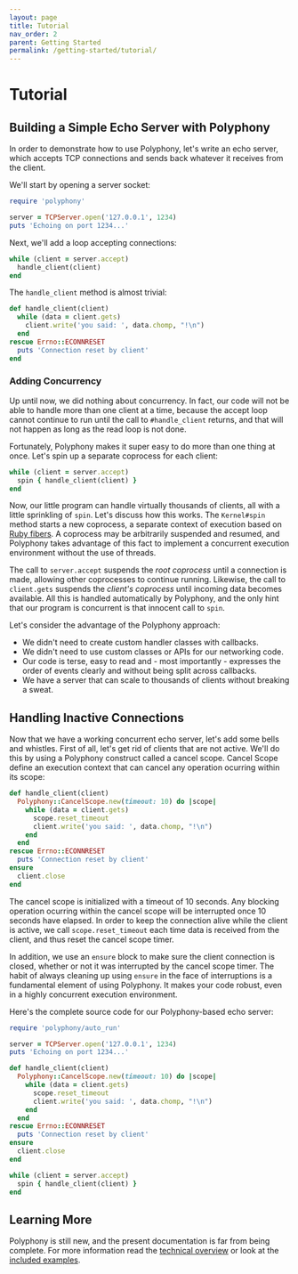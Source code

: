```yaml
---
layout: page
title: Tutorial
nav_order: 2
parent: Getting Started
permalink: /getting-started/tutorial/
---
```

# Tutorial

## Building a Simple Echo Server with Polyphony

In order to demonstrate how to use Polyphony, let's write an echo server, which
accepts TCP connections and sends back whatever it receives from the client.

We'll start by opening a server socket:

```ruby
require 'polyphony'

server = TCPServer.open('127.0.0.1', 1234)
puts 'Echoing on port 1234...'
```

Next, we'll add a loop accepting connections:

```ruby
while (client = server.accept)
  handle_client(client)
end
```

The `handle_client` method is almost trivial:

```ruby
def handle_client(client)
  while (data = client.gets)
    client.write('you said: ', data.chomp, "!\n")
  end
rescue Errno::ECONNRESET
  puts 'Connection reset by client'
end
```

### Adding Concurrency

Up until now, we did nothing about concurrency. In fact, our code will not be
able to handle more than one client at a time, because the accept loop cannot
continue to run until the call to `#handle_client` returns, and that will not
happen as long as the read loop is not done.

Fortunately, Polyphony makes it super easy to do more than one thing at once.
Let's spin up a separate coprocess for each client:

```ruby
while (client = server.accept)
  spin { handle_client(client) }
end
```

Now, our little program can handle virtually thousands of clients, all with a
little sprinkling of `spin`. Let's discuss how this works. The `Kernel#spin`
method starts a new coprocess, a separate context of execution based on [Ruby
fibers](https://ruby-doc.org/core-2.6.5/Fiber.html). A coprocess may be
arbitrarily suspended and resumed, and Polyphony takes advantage of this fact
to implement a concurrent execution environment without the use of threads.

The call to `server.accept` suspends the *root coprocess* until a connection is
made, allowing other coprocesses to continue running. Likewise, the call to
`client.gets` suspends the *client's coprocess* until incoming data becomes
available. All this is handled automatically by Polyphony, and the only hint
that our program is concurrent is that innocent call to `spin`.

Let's consider the advantage of the Polyphony approach:

- We didn't need to create custom handler classes with callbacks.
- We didn't need to use custom classes or APIs for our networking code.
- Our code is terse, easy to read and - most importantly - expresses the order
  of events clearly and without being split across callbacks.
- We have a server that can scale to thousands of clients without breaking a
  sweat.

## Handling Inactive Connections

Now that we have a working concurrent echo server, let's add some bells and
whistles. First of all, let's get rid of clients that are not active. We'll do
this by using a Polyphony construct called a cancel scope. Cancel Scope define
an execution context that can cancel any operation ocurring within its scope:

```ruby
def handle_client(client)
  Polyphony::CancelScope.new(timeout: 10) do |scope|
    while (data = client.gets)
      scope.reset_timeout
      client.write('you said: ', data.chomp, "!\n")
    end
  end
rescue Errno::ECONNRESET
  puts 'Connection reset by client'
ensure
  client.close
end
```

The cancel scope is initialized with a timeout of 10 seconds. Any blocking
operation ocurring within the cancel scope will be interrupted once 10 seconds
have elapsed. In order to keep the connection alive while the client is active,
we call `scope.reset_timeout` each time data is received from the client, and
thus reset the cancel scope timer.

In addition, we use an `ensure` block to make sure the client connection is
closed, whether or not it was interrupted by the cancel scope timer. The habit
of always cleaning up using `ensure` in the face of interruptions is a
fundamental element of using Polyphony. It makes your code robust, even in a
highly concurrent execution environment.

Here's the complete source code for our Polyphony-based echo server:

```ruby
require 'polyphony/auto_run'

server = TCPServer.open('127.0.0.1', 1234)
puts 'Echoing on port 1234...'

def handle_client(client)
  Polyphony::CancelScope.new(timeout: 10) do |scope|
    while (data = client.gets)
      scope.reset_timeout
      client.write('you said: ', data.chomp, "!\n")
    end
  end
rescue Errno::ECONNRESET
  puts 'Connection reset by client'
ensure
  client.close
end

while (client = server.accept)
  spin { handle_client(client) }
end
```

## Learning More

Polyphony is still new, and the present documentation is far from being
complete. For more information read the [technical overview](technical-overview/concurrency.md)
or look at the [included examples](#).